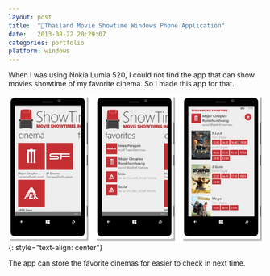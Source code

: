 ```yaml
---
layout: post
title:  "🍿Thailand Movie Showtime Windows Phone Application"
date:   2013-08-22 20:29:07
categories: portfolio
platform: windows
---
```


When I was using Nokia Lumia 520, I could not find the app that can show movies showtime of my favorite cinema. So I made this app for that.

![image](/img/portfolio/showtimeth.jpg)
{: style="text-align: center"}

The app can store the favorite cinemas for easier to check in next time.
